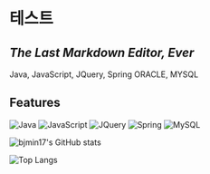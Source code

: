 # 테스트
## _The Last Markdown Editor, Ever_

Java, JavaScript, JQuery, Spring
ORACLE, MYSQL

## Features
<div>
  <img alt="Java" src ="https://img.shields.io/badge/java-007396.svg?&style=for-the-badge&logo=Java&logoColor=White"/>
  <img alt="JavaScript" src ="https://img.shields.io/badge/javascript-F7DF1E?style=for-the-badge&logo=javascript&logoColor=black"/>
  <img alt="JQuery" src ="https://img.shields.io/badge/jquery-0769AD.svg?&style=for-the-badge&logo=JQuery&logoColor=White"/>
  <img alt="Spring" src ="https://img.shields.io/badge/Spring-6DB33F?style=for-the-badge&logo=Spring&logoColor=white"/>
  <img alt="MySQL" src ="https://img.shields.io/badge/mysql-4479A1?style=for-the-badge&logo=mysql&logoColor=white"/>
  


![bjmin17's GitHub stats](https://github-readme-stats.vercel.app/api?username=bjmin17&show_icons=true)

![Top Langs](https://github-readme-stats.vercel.app/api/top-langs/?username=bjmin17&layout=compact)
</div>
